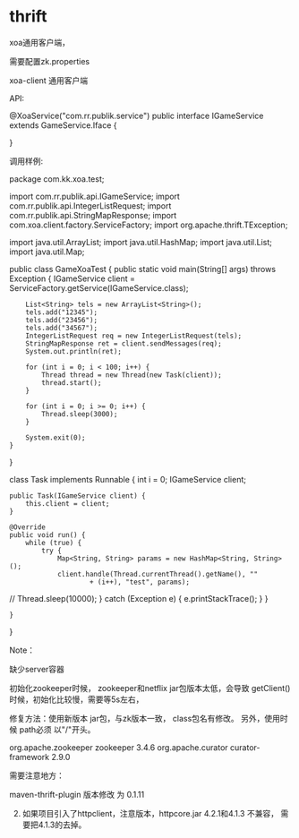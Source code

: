 # thrift
xoa通用客户端，

需要配置zk.properties

xoa-client  通用客户端

API:

@XoaService("com.rr.publik.service")
public interface IGameService extends GameService.Iface {

}





调用样例:

package com.kk.xoa.test;

import com.rr.publik.api.IGameService;
import com.rr.publik.api.IntegerListRequest;
import com.rr.publik.api.StringMapResponse;
import com.xoa.client.factory.ServiceFactory;
import org.apache.thrift.TException;

import java.util.ArrayList;
import java.util.HashMap;
import java.util.List;
import java.util.Map;

public class GameXoaTest {
    public static void main(String[] args) throws Exception {
        IGameService client = ServiceFactory.getService(IGameService.class);

        List<String> tels = new ArrayList<String>();
        tels.add("12345");
        tels.add("23456");
        tels.add("34567");
        IntegerListRequest req = new IntegerListRequest(tels);
        StringMapResponse ret = client.sendMessages(req);
        System.out.println(ret);

        for (int i = 0; i < 100; i++) {
            Thread thread = new Thread(new Task(client));
            thread.start();
        }

        for (int i = 0; i >= 0; i++) {
            Thread.sleep(3000);
        }

        System.exit(0);
    }
}

class Task implements Runnable {
    int i = 0;
    IGameService client;

    public Task(IGameService client) {
        this.client = client;
    }

    @Override
    public void run() {
        while (true) {
            try {
                Map<String, String> params = new HashMap<String, String>();
                client.handle(Thread.currentThread().getName(), ""
                        + (i++), "test", params);
//                Thread.sleep(10000);
            } catch (Exception e) {
                e.printStackTrace();
            }
        }

    }
}






Note：

缺少server容器



初始化zookeeper时候，  zookeeper和netflix jar包版本太低，会导致 getClient()时候，初始化比较慢，需要等5s左右，

修复方法：使用新版本 jar包，与zk版本一致， class包名有修改。 另外，使用时候 path必须 以"/"开头。



<dependency>
   <groupId>org.apache.zookeeper</groupId>
   <artifactId>zookeeper</artifactId>
   <version>3.4.6</version>
</dependency>
<dependency>
   <groupId>org.apache.curator</groupId>
   <artifactId>curator-framework</artifactId>
   <version>2.9.0</version>
</dependency>




需要注意地方：

 maven-thrift-plugin  版本修改 为  0.1.11



2. 如果项目引入了httpclient，注意版本，httpcore.jar  4.2.1和4.1.3 不兼容， 需要把4.1.3的去掉。
